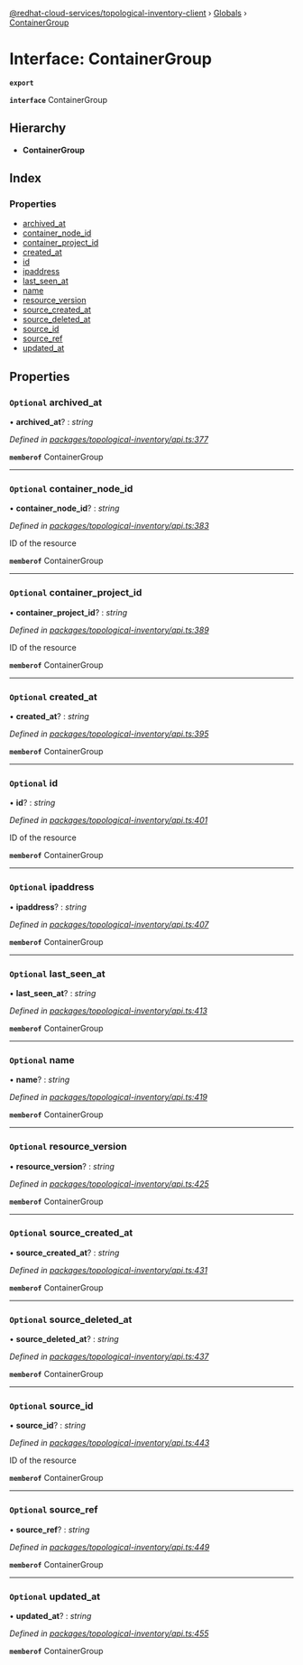 [@redhat-cloud-services/topological-inventory-client](../README.md) › [Globals](../globals.md) › [ContainerGroup](containergroup.md)

# Interface: ContainerGroup

**`export`** 

**`interface`** ContainerGroup

## Hierarchy

* **ContainerGroup**

## Index

### Properties

* [archived_at](containergroup.md#optional-archived_at)
* [container_node_id](containergroup.md#optional-container_node_id)
* [container_project_id](containergroup.md#optional-container_project_id)
* [created_at](containergroup.md#optional-created_at)
* [id](containergroup.md#optional-id)
* [ipaddress](containergroup.md#optional-ipaddress)
* [last_seen_at](containergroup.md#optional-last_seen_at)
* [name](containergroup.md#optional-name)
* [resource_version](containergroup.md#optional-resource_version)
* [source_created_at](containergroup.md#optional-source_created_at)
* [source_deleted_at](containergroup.md#optional-source_deleted_at)
* [source_id](containergroup.md#optional-source_id)
* [source_ref](containergroup.md#optional-source_ref)
* [updated_at](containergroup.md#optional-updated_at)

## Properties

### `Optional` archived_at

• **archived_at**? : *string*

*Defined in [packages/topological-inventory/api.ts:377](https://github.com/leSamo/javascript-clients/blob/master/packages/topological-inventory/api.ts#L377)*

**`memberof`** ContainerGroup

___

### `Optional` container_node_id

• **container_node_id**? : *string*

*Defined in [packages/topological-inventory/api.ts:383](https://github.com/leSamo/javascript-clients/blob/master/packages/topological-inventory/api.ts#L383)*

ID of the resource

**`memberof`** ContainerGroup

___

### `Optional` container_project_id

• **container_project_id**? : *string*

*Defined in [packages/topological-inventory/api.ts:389](https://github.com/leSamo/javascript-clients/blob/master/packages/topological-inventory/api.ts#L389)*

ID of the resource

**`memberof`** ContainerGroup

___

### `Optional` created_at

• **created_at**? : *string*

*Defined in [packages/topological-inventory/api.ts:395](https://github.com/leSamo/javascript-clients/blob/master/packages/topological-inventory/api.ts#L395)*

**`memberof`** ContainerGroup

___

### `Optional` id

• **id**? : *string*

*Defined in [packages/topological-inventory/api.ts:401](https://github.com/leSamo/javascript-clients/blob/master/packages/topological-inventory/api.ts#L401)*

ID of the resource

**`memberof`** ContainerGroup

___

### `Optional` ipaddress

• **ipaddress**? : *string*

*Defined in [packages/topological-inventory/api.ts:407](https://github.com/leSamo/javascript-clients/blob/master/packages/topological-inventory/api.ts#L407)*

**`memberof`** ContainerGroup

___

### `Optional` last_seen_at

• **last_seen_at**? : *string*

*Defined in [packages/topological-inventory/api.ts:413](https://github.com/leSamo/javascript-clients/blob/master/packages/topological-inventory/api.ts#L413)*

**`memberof`** ContainerGroup

___

### `Optional` name

• **name**? : *string*

*Defined in [packages/topological-inventory/api.ts:419](https://github.com/leSamo/javascript-clients/blob/master/packages/topological-inventory/api.ts#L419)*

**`memberof`** ContainerGroup

___

### `Optional` resource_version

• **resource_version**? : *string*

*Defined in [packages/topological-inventory/api.ts:425](https://github.com/leSamo/javascript-clients/blob/master/packages/topological-inventory/api.ts#L425)*

**`memberof`** ContainerGroup

___

### `Optional` source_created_at

• **source_created_at**? : *string*

*Defined in [packages/topological-inventory/api.ts:431](https://github.com/leSamo/javascript-clients/blob/master/packages/topological-inventory/api.ts#L431)*

**`memberof`** ContainerGroup

___

### `Optional` source_deleted_at

• **source_deleted_at**? : *string*

*Defined in [packages/topological-inventory/api.ts:437](https://github.com/leSamo/javascript-clients/blob/master/packages/topological-inventory/api.ts#L437)*

**`memberof`** ContainerGroup

___

### `Optional` source_id

• **source_id**? : *string*

*Defined in [packages/topological-inventory/api.ts:443](https://github.com/leSamo/javascript-clients/blob/master/packages/topological-inventory/api.ts#L443)*

ID of the resource

**`memberof`** ContainerGroup

___

### `Optional` source_ref

• **source_ref**? : *string*

*Defined in [packages/topological-inventory/api.ts:449](https://github.com/leSamo/javascript-clients/blob/master/packages/topological-inventory/api.ts#L449)*

**`memberof`** ContainerGroup

___

### `Optional` updated_at

• **updated_at**? : *string*

*Defined in [packages/topological-inventory/api.ts:455](https://github.com/leSamo/javascript-clients/blob/master/packages/topological-inventory/api.ts#L455)*

**`memberof`** ContainerGroup
